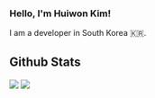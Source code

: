### Hello, I'm Huiwon Kim!
I am a developer in South Korea 🇰🇷.

## Github Stats  
<a href="https://github.com/hu1won"><img align="center" src="https://github-readme-stats.vercel.app/api?username=hu1won&show_icons=true&include_all_commits=true&theme=buefy&hide_border=true" /></a>  <a href="https://github.com/hu1won"><img align="center" src="https://github-readme-stats.vercel.app/api/top-langs/?username=hu1won&layout=compact&theme=buefy&hide_border=true" /></a>

<br/>   
  

<!--
**hu1won/hu1won** is a ✨ _special_ ✨ repository because its `README.md` (this file) appears on your GitHub profile.
